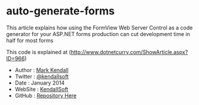 auto-generate-forms
===================

This article explains how using the FormView Web Server Control as a code generator for your ASP.NET forms production can cut development time in half for most forms

This code is explained at (http://www.dotnetcurry.com/ShowArticle.aspx?ID=966)

* Author  : [Mark Kendall](http://www.dotnetcurry.com/author.aspx?AuthorName=Mark%20Kendall)
* Twitter : [@kendallsoft](http://www.twitter.com/kendallsoft)
* Date    : January 2014
* WebSite : [KendallSoft](http://aspspider.org/kendallsoft/)
* GitHub  : [Repository Here](https://github.com/dotnetcurry/ko-calendar-dncmag-08)

